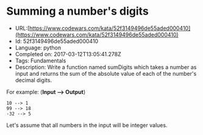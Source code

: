 # Summing  a number's digits

 - URL:[https://www.codewars.com/kata/52f3149496de55aded000410](https://www.codewars.com/kata/52f3149496de55aded000410)
 - Id: 52f3149496de55aded000410
 - Language: python
 - Completed on: 2017-03-12T13:05:41.278Z
 - Tags: Fundamentals
 - Description:
Write a function named sumDigits which takes a number as input and returns the sum of the absolute value of each of the number's decimal digits.  

For example: (**Input --> Output**)

```
10 --> 1
99 --> 18
-32 --> 5
```

Let's assume that all numbers in the input will be integer values.


